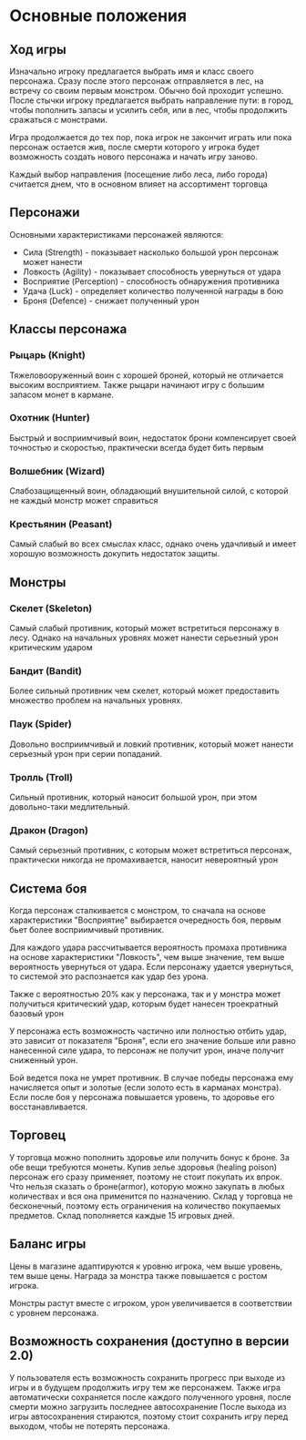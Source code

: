 <title>Текстовый Dark souls на минималках</title>

<h1>Основные положения</h1>

<h2>Ход игры</h2>

Изначально игроку предлагается выбрать имя и класс своего персонажа. Сразу после этого персонаж отправляется в лес, на
встречу со своим первым монстром. Обычно бой проходит успешно. После стычки игроку предлагается выбрать направление
пути: в город, чтобы пополнить запасы и усилить себя, или в лес, чтобы продолжить сражаться с монстрами.

Игра продолжается до тех пор, пока игрок не закончит играть или пока персонаж остается жив, после смерти которого у
игрока будет возможность создать нового персонажа и начать игру заново.

Каждый выбор направления (посещение либо леса, либо города) считается днем, что в основном влияет на ассортимент
торговца

<h2>Персонажи</h2>

Основными характеристиками персонажей являются:

* Сила (Strength) - показывает насколько большой урон персонаж может нанести
* Ловкость (Agility) - показывает способность увернуться от удара
* Восприятие (Perception) - способность обнаружения противника
* Удача (Luck) - определяет количество полученной награды в бою
* Броня (Defence) - снижает полученный урон

<h2>Классы персонажа</h2>
<h3>Рыцарь (Knight)</h3>
Тяжеловооруженный воин с хорошей броней, который не отличается высоким восприятием. Также рыцари начинают игру с большим
запасом монет в кармане.

<h3>Охотник (Hunter)</h3>
Быстрый и восприимчивый воин, недостаток брони компенсирует своей точностью и скоростью, практически всегда будет бить
первым

<h3>Волшебник (Wizard)</h3>
Слабозащищенный воин, обладающий внушительной силой, с которой не каждый монстр может справиться

<h3>Крестьянин (Peasant)</h3>
Самый слабый во всех смыслах класс, однако очень удачливый и имеет хорошую возможность докупить недостаток защиты.

<h2>Монстры</h2>

<h3>Скелет (Skeleton)</h3>
Самый слабый противник, который может встретиться персонажу в лесу. Однако на начальных уровнях может нанести серьезный
урон критическим ударом

<h3>Бандит (Bandit)</h3>
Более сильный противник чем скелет, который может предоставить множество проблем на начальных уровнях.

<h3>Паук (Spider)</h3>
Довольно восприимчивый и ловкий противник, который может нанести серьезный урон при серии попаданий.

<h3>Тролль (Troll)</h3>
Сильный противник, который наносит большой урон, при этом довольно-таки медлительный.

<h3>Дракон (Dragon)</h3>
Самый серьезный противник, с которым может встретиться персонаж, практически никогда не промахивается, наносит
невероятный урон

<h2>Система боя</h2>
Когда персонаж сталкивается с монстром, то сначала на основе характеристики "Восприятие" выбирается очередность боя,
первым бьет более восприимчивый противник.

Для каждого удара рассчитывается вероятность промаха противника на основе характеристики "Ловкость", чем выше значение,
тем выше вероятность увернуться от удара. Если персонажу удается увернуться, то системой это распознается как удар без
урона.

Также с вероятностью 20% как у персонажа, так и у монстра может получиться критический удар, которым будет нанесен
троекратный базовый урон

У персонажа есть возможность частично или полностью отбить удар, это зависит от показателя "Броня", если его значение
больше или равно нанесенной силе удара, то персонаж не получит урон, иначе получит сниженный урон.

Бой ведется пока не умрет противник. В случае победы персонажа ему начисляется опыт и золотые (если золото есть в
карманах монстра). Если после боя у персонажа повышается уровень, то здоровье его восстанавливается.

<h2>Торговец</h2>

У торговца можно пополнить здоровье или получить бонус к броне. За обе вещи требуются монеты. Купив зелье здоровья
(healing poison) персонаж его сразу применяет, поэтому не стоит покупать их впрок. Что нельзя сказать о броне(armor),
которую можно закупать в любых количествах и вся она применится по назначению. Склад у торговца не бесконечный, поэтому
есть ограничения на количество покупаемых предметов. Склад пополняется каждые 15 игровых дней.

<h2>Баланс игры</h2>

Цены в магазине адаптируются к уровню игрока, чем выше уровень, тем выше цены. Награда за монстра также повышается с
ростом игрока.

Монстры растут вместе с игроком, урон увеличивается в соответствии с уровнем персонажа.

<h2>Возможность сохранения (доступно в версии 2.0)</h2>
У пользователя есть возможность сохранить прогресс при выходе из игры и в будущем продолжить игру тем же персонажем.
Также игра автоматически сохраняется после каждого полученного уровня, после смерти можно загрузить последнее
автосохранение После выхода из игры автосохранения стираются, поэтому стоит сохранить игру перед выходом, чтобы не
потерять персонажа.

